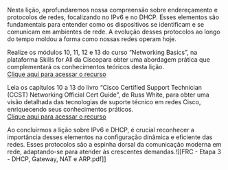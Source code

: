 
Nesta lição, aprofundaremos nossa compreensão sobre endereçamento e protocolos de redes, focalizando no IPv6 e no DHCP. Esses elementos são fundamentais para entender como os dispositivos se identificam e se comunicam em ambientes de rede. A evolução desses protocolos ao longo do tempo moldou a forma como nossas redes operam hoje.

Realize os módulos 10, 11, 12 e 13 do curso “Networking Basics”, na plataforma Skills for All da Ciscopara obter uma abordagem prática que complementará os conhecimentos teóricos desta lição.  
[Clique aqui para acessar o recurso](https://skillsforall.com/pt/course/networking-basics?courseLang=en-US)

Leia os capítulos 10 a 13 do livro “Cisco Certified Support Technician (CCST) Networking Official Cert Guide”, de Russ White, para obter uma visão detalhada das tecnologias de suporte técnico em redes Cisco, enriquecendo seus conhecimentos práticos.  
[Clique aqui para acessar o recurso](https://learning.oreilly.com/library/view/cisco-certified-support/9780138213459/ch10.xhtml#ch10)

Ao concluirmos a lição sobre IPv6 e DHCP, é crucial reconhecer a importância desses elementos na configuração dinâmica e eficiente das redes. Esses protocolos são a espinha dorsal da comunicação moderna em rede, adaptando-se para atender às crescentes demandas.![[FRC - Etapa 3 - DHCP, Gateway, NAT e ARP.pdf]]
